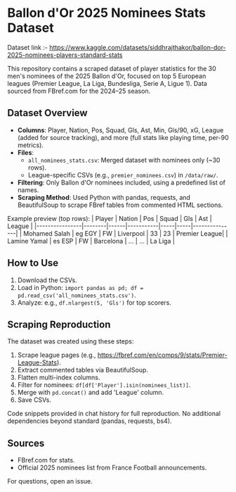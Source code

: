# Ballon d'Or 2025 Nominees Stats Dataset

Dataset link :- https://www.kaggle.com/datasets/siddhrajthakor/ballon-dor-2025-nominees-players-standard-stats

This repository contains a scraped dataset of player statistics for the 30 men's nominees of the 2025 Ballon d'Or, focused on top 5 European leagues (Premier League, La Liga, Bundesliga, Serie A, Ligue 1). Data sourced from FBref.com for the 2024–25 season.

## Dataset Overview
- **Columns**: Player, Nation, Pos, Squad, Gls, Ast, Min, Gls/90, xG, League (added for source tracking), and more (full stats like playing time, per-90 metrics).
- **Files**:
  - `all_nominees_stats.csv`: Merged dataset with nominees only (~30 rows).
  - League-specific CSVs (e.g., `premier_nominees.csv`) in `/data/raw/`.
- **Filtering**: Only Ballon d'Or nominees included, using a predefined list of names.
- **Scraping Method**: Used Python with pandas, requests, and BeautifulSoup to scrape FBref tables from commented HTML sections.

Example preview (top rows):
| Player         | Nation | Pos  | Squad     | Gls | Ast | League        |
|----------------|--------|------|-----------|-----|-----|---------------|
| Mohamed Salah | eg EGY | FW  | Liverpool | 33  | 23  | Premier League|
| Lamine Yamal  | es ESP | FW  | Barcelona | ... | ... | La Liga      |

## How to Use
1. Download the CSVs.
2. Load in Python: `import pandas as pd; df = pd.read_csv('all_nominees_stats.csv')`.
3. Analyze: e.g., `df.nlargest(5, 'Gls')` for top scorers.

## Scraping Reproduction
The dataset was created using these steps:
1. Scrape league pages (e.g., https://fbref.com/en/comps/9/stats/Premier-League-Stats).
2. Extract commented tables via BeautifulSoup.
3. Flatten multi-index columns.
4. Filter for nominees: `df[df['Player'].isin(nominees_list)]`.
5. Merge with `pd.concat()` and add 'League' column.
6. Save CSVs.

Code snippets provided in chat history for full reproduction. No additional dependencies beyond standard (pandas, requests, bs4).

## Sources
- FBref.com for stats.
- Official 2025 nominees list from France Football announcements.

For questions, open an issue.

